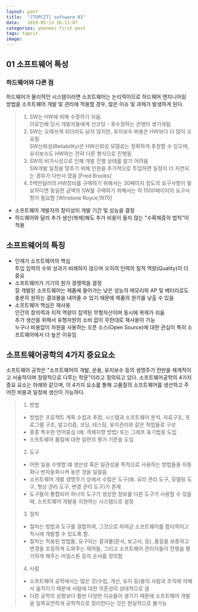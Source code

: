 ```yaml
---
layout: post
title:  "[TOPCIT] software 01"
date:   2019-05-13 16:11:07
categories: yeoneei first post 
tags: topcit
image: 
---
```


## 01 소프트웨어 특성

### 하드웨어와 다른 점

하드웨어가 물리적인 시스템이라면 소프트웨어는 논리적이므로 하드웨어 엔지니어링 방법을 소프트웨어 개발 및 관리에 적용할 경우, 많은 이슈 및 과제가 발생하게 된다.

> 1. SW는 HW에 비해 수정하기 쉬움.  
>   이로인해 당시 개발자들에게 선코딩 - 후수정하는 관행이 생기게됨
> 2. SW는 오래쓰게 되더라도 낡지 않지만, 유지보수 비용은 HW보다 더 많이 소요됨  
> SW신뢰성(Reliability)은 HW신뢰성 모델로는 정확하게 추정할 수 있으며, 유지보수도 HW와는 전혀 다른 형식으로 진행됨
> 3. SW의 비가시성으로 인해 개발 진행 상태를 알기 어려움  
> SW개발 일정을 맞추기 위해 인원을 추가적으로 투입하면 일정이 더 지연되는 경우가 다반사 였음
> [Fred Brooks]
> 4. 5백만달러의 HW장비를 구매하기 위해서는 30페이지 정도의 요구사항이 필요하다면 동일한 금액의 SW를 구매하기 위해서는 약 1500페이지의 요구사항이 필요함 [Wlnstone Royce,1970]


- 소프트웨어 개발자의 창이성이 개발 기간 및 성능을 결정  
- 하드웨어와 달리 추가 생산(복제)해도 추가 비용이 들지 않는 "수확체증의 법칙"이 적용


## 소프트웨어의 특징

- 인재가 소프트웨어의 핵심  
  투입 입력의 수와 성과가 비례하지 않으며 오히려 인력의 질적 역량(Quality)이 더 중요
- 소프트웨어가 기기의 원가 경쟁력을 결정  
  잘 개발된 소프트웨어는 제품에 들어가는 낮은 성능의 메모리와 AP 및 베터리로도 충분히 원하는 결과물을 내어줄 수 있기 때문에 제품의 원가를 낮출 수 있음
- 소프트웨어 핵심은 재사용  
  인간의 창의력과 지적 역량이 집약된 무형자산이며 동시에 복제가 쉬움   
  추가 생산을 위해서 유형자원의 소비 없이 무한대로 재사용이 가능  
  누구나 비용없이 자원을 사용하는 오픈 소스(Open Source)에 대한 관심이 특히 소프트웨어에서 더 높은 이유임  


## 소프트웨어공학의 4가지 중요요소

소프트웨어 공학은 "소프트웨어의 개발, 운용, 유지보수 등의 생명주기 전반을 체계적이고 서술적이며 정량적으로 다루는 학문"이라고 정의되고 있다. 소프트웨어공학의 4가지 중요 요소는 아래와 같으며, 이 4가지 요소를 통해 고품질의 소프트웨어를 생산하고 주어진 비용과 일정에 생산이 가능하다.

> 1. 방법
> - 방법은 프로젝트 계획 수립과 추정, 시스템과 소프트웨어 분석, 자료구조, 프로그램 구조, 알고리즘, 코딩, 테스팅, 유지관리와 같은 작업들로 구성
> - 종종 특수한 언어중심 (예. 객체지향 방법) 또는 그래프 표기법을 도입
> - 소프트웨어 품질에 대한 일련의 평가 기준을 도임
>
> 2. 도구
> - 어떤 일을 수행할 떄 생산성 혹은 일관성을 목적으로 사용하는 방법들을 자동화나 반자동화시켜 놓은 것을 일컬음
> - 소프트웨어 개발 생명주기 상에서 수많은 도구(예. 요리 관리 도구, 모델링 도구, 형상 관리 도구, 변경 관리 도구)가 존재
> - 도구들이 통합되어 하나의 도구가 생성한 정보를 다른 도구가 사용할 수 있을 때, 소프트웨어 개발을 지원하는 시스템으로 설정
>
> 3. 절차
> - 절차는 방법과 도구를 결합하여, 그것으로 하여금 소프트웨어를 합리적이고 적시에 개발할 수 있도록 함.
> - 절차는 적용된 방법들,  요구되는 결과물(문서, 보고서, 등), 품질을 보증하고 변경을 조정하게 도와주는 제어들, 그리고 소프트웨어 관리자들이 진행을 평가하게 해주는 마일스톤 등의 순서를 정의함
>
> 4. 사람
> - 소프트웨어 공학에서는 많은 것(수립, 개선, 유지 등)들이 사람과 조직에 의해서 움직이기 때문에 사람에 대한 의존성이 상대적으로 큼
> - 다른 공학의 상황보다 훨씬 다양한 이슈들이 생기기 때문에 소프트웨어 개발을 일목요연하게 공학적으로 정리한다는 것은 현실적으로 불가능 
